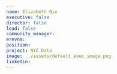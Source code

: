 ```yaml
---
name: Elizabeth Qiu
executive: false
director: false
lead: false
community_manager:   
erevna:  
position:  
project: NYC Data
image: ../assets/default_exec_image.png
linkedin: 
---
```

